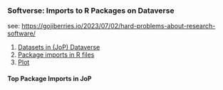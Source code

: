 ### Softverse: Imports to R Packages on Dataverse

see: https://gojiberries.io/2023/07/02/hard-problems-about-research-software/

1. [Datasets in (JoP) Dataverse](scripts/01_get_datasets.R)
2. [Package imports in R files](scripts/02_get_imports.R)
3. [Plot](scripts/03_plot.R)

#### Top Package Imports in JoP


